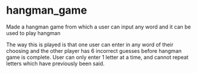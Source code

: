 # hangman_game
Made a hangman game from which a user can input any word and it can be used to play hangman

The way this is played is that one user can enter in any word of their choosing and the other player has 6 incorrect guesses before hangman game is complete. User can only enter 1 letter at a time, and cannot repeat letters which have previously been said. 
